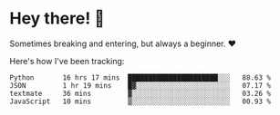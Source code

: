 # Hey there! 👋
Sometimes breaking and entering, but always a beginner. ❤️

Here's how I've been tracking:
<!--START_SECTION:waka-->

```text
Python       16 hrs 17 mins  ██████████████████████░░░   88.63 %
JSON         1 hr 19 mins    █▓░░░░░░░░░░░░░░░░░░░░░░░   07.17 %
textmate     36 mins         ▓░░░░░░░░░░░░░░░░░░░░░░░░   03.26 %
JavaScript   10 mins         ▒░░░░░░░░░░░░░░░░░░░░░░░░   00.93 %
```

<!--END_SECTION:waka-->
